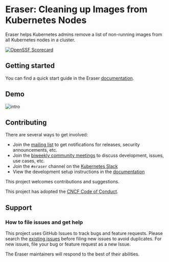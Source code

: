 # Eraser: Cleaning up Images from Kubernetes Nodes

Eraser helps Kubernetes admins remove a list of non-running images from all Kubernetes nodes in a cluster.

[![OpenSSF Scorecard](https://api.securityscorecards.dev/projects/github.com/Azure/eraser/badge)](https://api.securityscorecards.dev/projects/github.com/Azure/eraser)

## Getting started

You can find a quick start guide in the Eraser [documentation](https://azure.github.io/eraser/docs/quick-start).

## Demo

![intro](demo/demo.gif)

## Contributing

There are several ways to get involved:

- Join the [mailing list](https://groups.google.com/u/1/g/eraser-dev) to get notifications for releases, security announcements, etc.
- Join the [biweekly community meetings](https://docs.google.com/document/d/1Sj5u47K3WUGYNPmQHGFpb52auqZb1FxSlWAQnPADhWI/edit) to discuss development, issues, use cases, etc.
- Join the `#eraser` channel on the [Kubernetes Slack](https://kubernetes.slack.com/archives/C03Q8KV8YQ4)
- View the development setup instructions in the [documentation](https://azure.github.io/eraser/docs/setup)

This project welcomes contributions and suggestions.

This project has adopted the [CNCF Code of Conduct](https://github.com/cncf/foundation/blob/main/code-of-conduct.md).

## Support

### How to file issues and get help

This project uses GitHub Issues to track bugs and feature requests. Please search the [existing issues](https://github.com/Azure/eraser/issues) before filing new issues to avoid duplicates. For new issues, file your bug or feature request as a new Issue.

The Eraser maintainers will respond to the best of their abilities.